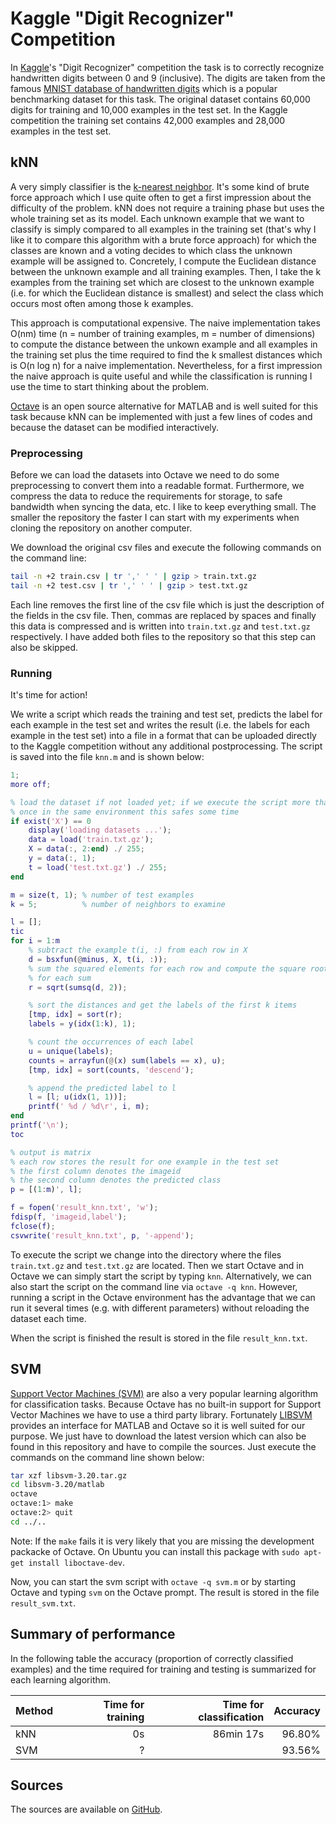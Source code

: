# Kaggle "Digit Recognizer" Competition

In [Kaggle](https://www.kaggle.com)'s "Digit Recognizer" competition the task is to correctly recognize handwritten digits between 0 and 9 (inclusive). The digits are taken from the famous [MNIST database of handwritten digits](http://yann.lecun.com/exdb/mnist/) which is a popular benchmarking dataset for this task. The original dataset contains 60,000 digits for training and 10,000 examples in the test set. In the Kaggle competition the training set contains 42,000 examples and 28,000 examples in the test set.

## kNN

A very simply classifier is the [k-nearest neighbor](https://en.wikipedia.org/wiki/K-nearest_neighbors_algorithm). It's some kind of brute force approach which I use quite often to get a first impression about the difficulty of the problem. kNN does not require a training phase but uses the whole training set as its model. Each unknown example that we want to classify is simply compared to all examples in the training set (that's why I like it to compare this algorithm with a brute force approach) for which the classes are known and a voting decides to which class the unknown example will be assigned to. Concretely, I compute the Euclidean distance between the unknown example and all training examples. Then, I take the k examples from the training set which are closest to the unknown example (i.e. for which the Euclidean distance is smallest) and select the class which occurs most often among those k examples.

This approach is computational expensive. The naive implementation takes O(nm) time (n = number of training examples, m = number of dimensions) to compute the distance between the unkown example and all examples in the training set plus the time required to find the k smallest distances which is O(n log n) for a naive implementation. Nevertheless, for a first impression the naive approach is quite useful and while the classification is running I use the time to start thinking about the problem.

[Octave](https://www.gnu.org/software/octave/) is an open source alternative for MATLAB and is well suited for this task because kNN can be implemented with just a few lines of codes and because the dataset can be modified interactively.

### Preprocessing

Before we can load the datasets into Octave we need to do some preprocessing to convert them into a readable format. Furthermore, we compress the data to reduce the requirements for storage, to safe bandwidth when syncing the data, etc. I like to keep everything small. The smaller the repository the faster I can start with my experiments when cloning the repository on another computer.

We download the original csv files and execute the following commands on the command line:

```bash
tail -n +2 train.csv | tr ',' ' ' | gzip > train.txt.gz
tail -n +2 test.csv | tr ',' ' ' | gzip > test.txt.gz
```

Each line removes the first line of the csv file which is just the description of the fields in the csv file. Then, commas are replaced by spaces and finally this data is compressed and is written into `train.txt.gz` and `test.txt.gz` respectively. I have added both files to the repository so that this step can also be skipped.

### Running

It's time for action!

We write a script which reads the training and test set, predicts the label for each example in the test set and writes the result (i.e. the labels for each example in the test set) into a file in a format that can be uploaded directly to the Kaggle competition without any additional postprocessing. The script is saved into the file `knn.m` and is shown below:

```matlab
1;
more off;

% load the dataset if not loaded yet; if we execute the script more than
% once in the same environment this safes some time
if exist('X') == 0
	display('loading datasets ...');
	data = load('train.txt.gz');
	X = data(:, 2:end) ./ 255;
	y = data(:, 1);
	t = load('test.txt.gz') ./ 255;
end

m = size(t, 1); % number of test examples
k = 5;          % number of neighbors to examine

l = [];
tic
for i = 1:m
	% subtract the example t(i, :) from each row in X
	d = bsxfun(@minus, X, t(i, :));
	% sum the squared elements for each row and compute the square root
	% for each sum
	r = sqrt(sumsq(d, 2));

	% sort the distances and get the labels of the first k items
	[tmp, idx] = sort(r);
	labels = y(idx(1:k), 1);

	% count the occurrences of each label
	u = unique(labels);
	counts = arrayfun(@(x) sum(labels == x), u);
	[tmp, idx] = sort(counts, 'descend');

	% append the predicted label to l
	l = [l; u(idx(1, 1))];
	printf(' %d / %d\r', i, m);
end
printf('\n');
toc

% output is matrix
% each row stores the result for one example in the test set
% the first column denotes the imageid
% the second column denotes the predicted class
p = [(1:m)', l];

f = fopen('result_knn.txt', 'w');
fdisp(f, 'imageid,label');
fclose(f);
csvwrite('result_knn.txt', p, '-append');
```

To execute the script we change into the directory where the files `train.txt.gz` and `test.txt.gz` are located. Then we start Octave and in Octave we can simply start the script by typing `knn`. Alternatively, we can also start the script on the command line via `octave -q knn`. However, running a script in the Octave environment has the advantage that we can run it several times (e.g. with different parameters) without reloading the dataset each time.

When the script is finished the result is stored in the file `result_knn.txt`.

## SVM

[Support Vector Machines (SVM)](https://en.wikipedia.org/wiki/Support_vector_machine) are also a very popular learning algorithm for classification tasks. Because Octave has no built-in support for Support Vector Machines we have to use a third party library. Fortunately [LIBSVM](https://www.csie.ntu.edu.tw/~cjlin/libsvm/) provides an interface for MATLAB and Octave so it is well suited for our purpose. We just have to download the latest version which can also be found in this repository and have to compile the sources. Just execute the commands on the command line shown below:

```bash
tar xzf libsvm-3.20.tar.gz
cd libsvm-3.20/matlab
octave
octave:1> make
octave:2> quit
cd ../..
```

Note: If the `make` fails it is very likely that you are missing the development packacke of Octave. On Ubuntu you can install this package with `sudo apt-get install liboctave-dev`.

Now, you can start the svm script with `octave -q svm.m` or by starting Octave and typing `svm` on the Octave prompt. The result is stored in the file `result_svm.txt`.

## Summary of performance

In the following table the accuracy (proportion of correctly classified examples) and the time required for training and testing is summarized for each learning algorithm.

| Method | Time for training | Time for classification | Accuracy |
|--------|------------------:|------------------------:|---------:|
| kNN    |     0s            |  86min 17s              | 96.80%   |
| SVM    |     ?             |                         | 93.56%   |

## Sources

The sources are available on [GitHub](https://github.com/daniel-e/blogdata/tree/master/kaggle/digit-recognizer).


